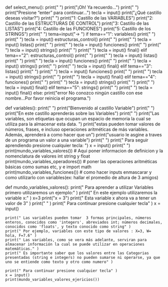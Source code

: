 def select_menu():
    print(" ")
    print("¡Oh! Ya recuerdo...")
    print(" ")
    print("Presione “enter” para continuar...")
    tecla = input()
    print("¿Qué castillo deseas visitar?")
    print(" ")
    print("1: Castillo de las VARIABLES")
    print("2: Castillo de las ESTRUCTURAS DE CONTROL")
    print("3: Castillo de las LISTAS")
    print("4: Castillo de las FUNCIONES")
    print("5: Castillo de los STRINGS")
    print(" ")
    tema=input("->  ")
    if tema=="1":
        variables()
        print(" ")
        print(" ")
        tecla = input()
        estructuras_control()
        print(" ")
        print(" ")
        tecla = input()
        listas()
        print(" ")
        print(" ")
        tecla = input()
        funciones()
        print(" ")
        print(" ")
        tecla = input()
        strings()
        print(" ")
        print(" ")
        tecla = input()
        final()
    elif tema=="2":
        estructuras_control()
        print(" ")
        print(" ")
        tecla = input()
        listas()
        print(" ")
        print(" ")
        tecla = input()
        funciones()
        print(" ")
        print(" ")
        tecla = input()
        strings()
        print(" ")
        print(" ")
        tecla = input()
        final()
    elif tema=="3":
        listas()
        print(" ")
        print(" ")
        tecla = input()
        funciones()
        print(" ")
        print(" ")
        tecla = input()
        strings()
        print(" ")
        print(" ")
        tecla = input()
        final()
    elif tema=="4":
        funciones()
        print(" ")
        print(" ")
        tecla = input()
        strings()
        print(" ")
        print(" ")
        tecla = input()
        final()
    elif tema=="5":
        strings()
        print(" ")
        print(" ")
        tecla = input()
        final()
    else:
        print("error No conozco ningún castillo con ese nombre...Por favor reinicia el programa.")

def variables():
    print(" ")
    print("Bienvenido al castillo Variable")
    print("  ")
    print("En este castillo aprenderás sobre las Variables")
    print("  ")
    print("Las variables, son etiquetas que ocupan un espacio de memoria la cual se utiliza para la almacenar esta data. ")
    print("estas pueden tomar valores de números, frases, e incluso operaciones aritméticas de más variables. Además, aprenderá a como hacer que un")
    print("usuario le asgine a traves de un programa un valor a una variable")
    print("  ")
    print(" Para seguir aprendiendo presione cualquier tecla: ")
    x = input()
    print("  ")
    print(mundo_variables_valores())  # Aqui poner informacion de definicion y la nomenclatura de valores int string y float
    print(mundo_variables_operadores())  # poner las operaciones aritméticas básicas como sumas etc, y  e import math
    print(mundo_variables_funciones())  # como hacer inputs enmascarar y como utilizarlo con variables(ex: hallar el promedio de altura de 3 amigos)

def mundo_variables_valores():
    print(" Para aprender a utilizar Variables primero utilizaremos un ejemplo:" )
    print(" En este ejemplo utilizaremos la variable x:" )
    x=3
    print("x = 3")
    print(" Esta variable x ahora va a tener un valor de 3" )
    print("  " )
    print(" Para continuar presione cualquier tecla" )
    x = input()

    print(" Las variables pueden tomar  3 formas principales, números enteros, conocidos como 'integers', abreviados int; números decimales, conocidos como 'floats', y texto conocido como string" )
    print(" Por ejemplo, variables con este tipo de valores : X=3, W= hola, F=7.6" )
    print(" Las variables, como se vera más adelante, serviran para almacenar información la cual se puede utilizar en operaciones matemáticas." )
    print(" Es importante saber que los valores entre las Categorias presentadas (string e integers) no pueden sumarse ni operarse, ya que uno se entiende como texto y otro como numero" )

    print(" Para continuar presione cualquier tecla" )
    x = input()
    print(mundo_variables_valores_ejericios())

